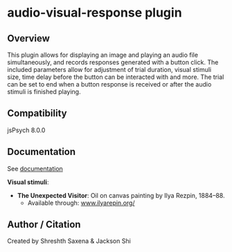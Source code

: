 # audio-visual-response plugin

## Overview

This plugin allows for displaying an image and playing an audio file simultaneously, and records responses generated with a button click. The included parameters allow for adjustment of trial duration, visual stimuli size, time delay before the button can be interacted with and more. The trial can be set to end when a button response is received or after the audio stimuli is finished playing.

<!-- ## Loading

### In browser

```js
<script src="https://unpkg.com/@jspsych-contrib/plugin-audio-visual-response@1.0.0"></script>
``` -->

## Compatibility

jsPsych 8.0.0

## Documentation

See [documentation](https://github.com/beatlab-mcmaster/AVOKE/blob/main/plugin-audio-visual-response/docs/jspsych-audio-visual-response.md)

**Visual stimuli**: 
- **The Unexpected Visitor**: Oil on canvas painting by Ilya Rezpin, 1884–88. 
  - Available through: www.ilyarepin.org/

## Author / Citation

Created by Shreshth Saxena & Jackson Shi